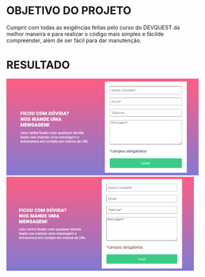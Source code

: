 # OBJETIVO DO PROJETO
<p>Cumprir com todas as exigências feitas pelo curso do DEVQUEST da melhor maneira e para realizar o código mais simples e fácilde compreender, além de ser fácil para dar manutenção.</p>

# RESULTADO
![Projeto feito](src/images/Screenshot_1.png)
![Projeto em uso](src/images/result.gif)